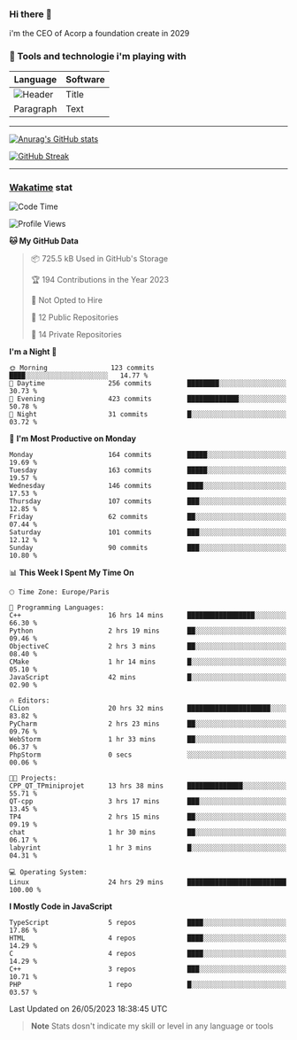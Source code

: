 ### Hi there 👋

i'm the CEO of Acorp a foundation create in 2029  

### 🧰 Tools and technologie i'm playing with

 | Language | Software |
| ----------- | ----------- |
| ![Header](https://img.shields.io/badge/Nuxt3-green&style=for-the-badge&logo=nustjs&logoColor=00DC82) | Title |
| Paragraph | Text |

---

[![Anurag's GitHub stats](https://github-readme-stats.vercel.app/api?username=ackimixs&show_icons=true&theme=github_dark&count_private=true)](https://www.ackimixs.xyz)

[![GitHub Streak](https://github-readme-streak-stats.herokuapp.com?user=Ackimixs&theme=github-dark-blue&date_format=j%20M%5B%20Y%5D&mode=weekly)](https://git.io/streak-stats)

---
 
 ### [Wakatime](https://wakatime.com/) stat

<!--START_SECTION:waka-->
![Code Time](http://img.shields.io/badge/Code%20Time-582%20hrs%208%20mins-blue)

![Profile Views](http://img.shields.io/badge/Profile%20Views-0-blue)

**🐱 My GitHub Data** 

> 📦 725.5 kB Used in GitHub's Storage 
 > 
> 🏆 194 Contributions in the Year 2023
 > 
> 🚫 Not Opted to Hire
 > 
> 📜 12 Public Repositories 
 > 
> 🔑 14 Private Repositories 
 > 
**I'm a Night 🦉** 

```text
🌞 Morning                123 commits         ████░░░░░░░░░░░░░░░░░░░░░   14.77 % 
🌆 Daytime                256 commits         ████████░░░░░░░░░░░░░░░░░   30.73 % 
🌃 Evening                423 commits         █████████████░░░░░░░░░░░░   50.78 % 
🌙 Night                  31 commits          █░░░░░░░░░░░░░░░░░░░░░░░░   03.72 % 
```
📅 **I'm Most Productive on Monday** 

```text
Monday                   164 commits         █████░░░░░░░░░░░░░░░░░░░░   19.69 % 
Tuesday                  163 commits         █████░░░░░░░░░░░░░░░░░░░░   19.57 % 
Wednesday                146 commits         ████░░░░░░░░░░░░░░░░░░░░░   17.53 % 
Thursday                 107 commits         ███░░░░░░░░░░░░░░░░░░░░░░   12.85 % 
Friday                   62 commits          ██░░░░░░░░░░░░░░░░░░░░░░░   07.44 % 
Saturday                 101 commits         ███░░░░░░░░░░░░░░░░░░░░░░   12.12 % 
Sunday                   90 commits          ███░░░░░░░░░░░░░░░░░░░░░░   10.80 % 
```


📊 **This Week I Spent My Time On** 

```text
🕑︎ Time Zone: Europe/Paris

💬 Programming Languages: 
C++                      16 hrs 14 mins      █████████████████░░░░░░░░   66.30 % 
Python                   2 hrs 19 mins       ██░░░░░░░░░░░░░░░░░░░░░░░   09.46 % 
ObjectiveC               2 hrs 3 mins        ██░░░░░░░░░░░░░░░░░░░░░░░   08.40 % 
CMake                    1 hr 14 mins        █░░░░░░░░░░░░░░░░░░░░░░░░   05.10 % 
JavaScript               42 mins             █░░░░░░░░░░░░░░░░░░░░░░░░   02.90 % 

🔥 Editors: 
CLion                    20 hrs 32 mins      █████████████████████░░░░   83.82 % 
PyCharm                  2 hrs 23 mins       ██░░░░░░░░░░░░░░░░░░░░░░░   09.76 % 
WebStorm                 1 hr 33 mins        ██░░░░░░░░░░░░░░░░░░░░░░░   06.37 % 
PhpStorm                 0 secs              ░░░░░░░░░░░░░░░░░░░░░░░░░   00.06 % 

🐱‍💻 Projects: 
CPP_QT_TPminiprojet      13 hrs 38 mins      ██████████████░░░░░░░░░░░   55.71 % 
QT-cpp                   3 hrs 17 mins       ███░░░░░░░░░░░░░░░░░░░░░░   13.45 % 
TP4                      2 hrs 15 mins       ██░░░░░░░░░░░░░░░░░░░░░░░   09.19 % 
chat                     1 hr 30 mins        ██░░░░░░░░░░░░░░░░░░░░░░░   06.17 % 
labyrint                 1 hr 3 mins         █░░░░░░░░░░░░░░░░░░░░░░░░   04.31 % 

💻 Operating System: 
Linux                    24 hrs 29 mins      █████████████████████████   100.00 % 
```

**I Mostly Code in JavaScript** 

```text
TypeScript               5 repos             ████░░░░░░░░░░░░░░░░░░░░░   17.86 % 
HTML                     4 repos             ████░░░░░░░░░░░░░░░░░░░░░   14.29 % 
C                        4 repos             ████░░░░░░░░░░░░░░░░░░░░░   14.29 % 
C++                      3 repos             ███░░░░░░░░░░░░░░░░░░░░░░   10.71 % 
PHP                      1 repo              █░░░░░░░░░░░░░░░░░░░░░░░░   03.57 % 
```




 Last Updated on 26/05/2023 18:38:45 UTC
<!--END_SECTION:waka-->

> **Note**
> Stats dosn't indicate my skill or level in any language or tools
